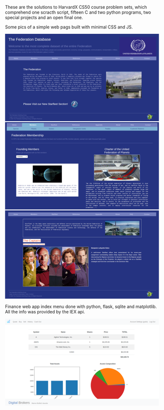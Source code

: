 These are the solutions to HarvardX CS50 course problem sets, which comprehend one scracth script, fifteen C and two python programs, two special projects and an open final one.

Some pics of a simple web pags built with minimal CSS and JS.

![Image of web](https://github.com/guidomitolo/psets_cs50/blob/master/img/home.png)
![Image of web](https://github.com/guidomitolo/psets_cs50/blob/master/img/planets.png)
![Image of web](https://github.com/guidomitolo/psets_cs50/blob/master/img/captains.png)

Finance web app index menu done with python, flask, sqlite and matplotlib. All the info was provided by the IEX api.

![Image of finance](https://github.com/guidomitolo/psets_cs50/blob/master/img/finance_index.png)
